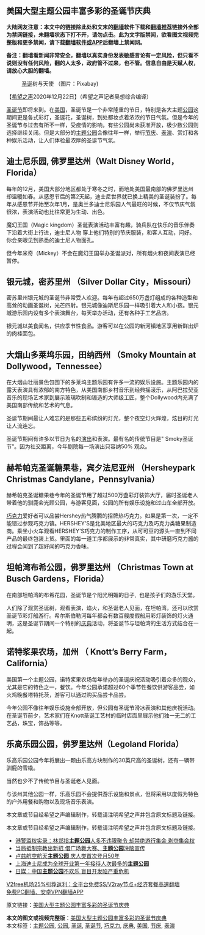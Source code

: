 <h2>美国大型主题公园丰富多彩的圣诞节庆典</h2> <p class="notice"><b>大陆网友注意：本文中的链接除此处和文末的<a href="https://github.com/bannedbook/fanqiang" >翻墙</a>软件下载和<a href="https://github.com/killgcd/justmysocks/blob/master/README.md">翻墙推荐</a>链接外全部为禁网链接，未翻墙状态下打不开，请勿点击。此为文字版禁闻，欲看图文视频完整版和更多禁闻，请下载<a href="https://github.com/bannedbook/fanqiang">翻墙软件或APP</a>后翻墙上禁闻网。</p><p>备注：翻墙看新闻非常安全，翻墙以真实身份发表敏感言论有一定风险，但只看不说则没有任何风险，翻的人太多，政府管不过来，也不管。信息自由是天赋人权，请放心大胆的翻墙。</b></p>  <div class="entry"> <figure><figcaption><a href="https://www.bannedbook.org/bnews/tag/%E5%9C%A3%E8%AF%9E/" class="st_tag internal_tag" rel="tag" title="标签 圣诞 下的日志">圣诞</a>树与天使 （图片：Pixabay)</figcaption></figure> <p>【<span class='wp_keywordlink_affiliate'><a href="https://www.soundofhope.org" title="希望之声" target="_blank">希望之声</a></span>2020年12月22日】（希望之声记者吴想综合编译）</p> <p><a href="https://www.bannedbook.org/bnews/tag/%e5%9c%a3%e8%af%9e%e8%8a%82/" class="st_tag internal_tag" rel="tag" title="标签 圣诞节 下的日志">圣诞节</a>即将来到。在<a href="https://www.bannedbook.org/bnews/tag/%e7%be%8e%e5%9b%bd/" class="st_tag internal_tag" rel="tag" title="标签 美国 下的日志">美国</a>，圣诞节是一个非常隆重的节日，特别是各大主题<a href="https://www.bannedbook.org/bnews/tag/%e5%85%ac%e5%9b%ad/" class="st_tag internal_tag" rel="tag" title="标签 公园 下的日志">公园</a>这期间更是各式彩灯，圣诞花，圣诞树，到处都妆点着浓浓的节日气氛。但是今年的圣诞节与过去有所不一样，受疫情的影响，有些公园尚未获准开放，极少数公园则选择继续关闭。但是大部分的<a href="https://www.bannedbook.org/bnews/tag/%E4%B8%BB%E9%A2%98%E5%85%AC%E5%9B%AD/" class="st_tag internal_tag" rel="tag" title="标签 主题公园 下的日志">主题公园</a>会像往年一样，举行<a href="https://www.bannedbook.org/bnews/tag/%E8%8A%82%E5%BA%86/" class="st_tag internal_tag" rel="tag" title="标签 节庆 下的日志">节庆</a>、<a href="https://www.bannedbook.org/bnews/tag/%E8%A1%A8%E6%BC%94/" class="st_tag internal_tag" rel="tag" title="标签 表演 下的日志">表演</a>、赏灯和各种娱乐活动，让人们体验最浓厚的圣诞节气氛。</p> <h2>迪士尼乐园, 佛罗里达州（Walt Disney World，Florida）</h2> <p></p> <p>每年的12月，美国大部分地区都处于寒冬之时，而地处美国最南部的佛罗里达州却温暖如春。从感恩节后的第2天起，迪士尼世界就已换上精美的圣诞装扮了。每年从感恩节开始至次年1月，是奥兰多迪士尼乐园人气最旺的时候，不仅节庆气氛很浓，表演活动也比往常更为生动、出色。</p> <p></p> <p>魔幻王国（Magic kingdom）圣诞表演活动丰富有趣，骑兵队在快乐的音乐伴奏下沿着大街上行进，迪士尼人物 穿上他们特别的节庆服装，和客人互动，问好。你会亲眼见到熟悉的迪士尼人物面孔。</p> <p></p> <p>但今年米奇（Mickey）不会在魔幻王国举办圣诞派对，所有烟火和夜间表演已经暂停。</p> <h2>银元城，密苏里州 （Silver Dollar City，Missouri）</h2> <p></p> <p>密苏里州银元城的圣诞节非常受人欢迎。每年有超过650万盏灯组成的各种造型和高耸的动画圣诞树，光芒四射。银元城像迪斯尼乐园一样吸引着大人和小孩。银元城游乐园内设有多个表演舞台，每天举办活动，还有各种手工艺品店。</p>  <p></p> <p>银元城以美食闻名，供应季节性食品。游客可以在公园的新河镇地区享用新鲜出炉的肉桂面包。</p> <h2>大烟山多莱坞乐园，田纳西州 （Smoky Mountain at Dollywood，Tennessee）</h2> <p></p> <p>在大烟山壮丽景色包围下的多莱坞主题乐园有许多一流的娱乐设施。主题乐园内的露天表演具有浓郁的南方特色，从美国南部乡村音乐到经典摇滚乐，从阿巴拉契亚音乐的现场艺术家到展示玻璃吹制和锻造的大师级工匠，整个Dollywood内充满了美国南部传统和艺术的气息。</p> <p></p> <p>圣诞节期间最让人难忘的是那些五彩缤纷的灯光，整个夜空灯火辉煌，炫目的灯光让人流连忘。</p> <p></p> <p>圣诞节期间有许多以节日为名的<span class='wp_keywordlink_affiliate'><a href="https://zh-cn.shenyunperformingarts.org/" title="演出" target="_blank">演出</a></span>和表演。最有名的传统节目是&quot; Smoky圣诞节&quot;。因为社交距离，今年剧院每一场演出只容纳50% 观众。</p> <h2>赫希帕克圣诞糖果巷，宾夕法尼亚州 （Hersheypark Christmas Candylane，Pennsylvania）</h2> <p></p> <p>赫希帕克圣诞糖果巷今年的圣诞节用了超过500万盏彩灯装饰大厅，届时圣诞老人带着他的驯鹿会光顾公园，与游客见面，公园的所有娱乐设施和过山车全部开放。</p>  <p></p> <p><a href="https://www.bannedbook.org/bnews/tag/%E5%B7%A7%E5%85%8B%E5%8A%9B/" class="st_tag internal_tag" rel="tag" title="标签 巧克力 下的日志">巧克力</a>爱好者可以品尝Hershey热气腾腾的招牌热巧克力。如果是第一次，一定不能错过参观巧克力镇。HERSHEY&#x27;S是北美地区最大的巧克力及巧克力类糖果制造商。乘坐小火车观看HERSHEY&#x27;S巧克力的制作工序，从可可豆的源头一直到不同产品的最终包装上货。里面的每一道工序都展示的非常真实，其中研磨巧克力酱的过程会闻到了超好闻的巧克力香味。</p> <p></p> <h2>坦帕湾布希公园，佛罗里达州 （Christmas Town at Busch Gardens，Florida）</h2> <p></p> <p>在南部坦帕湾的布希花园，圣诞节是个阳光明媚的日子,  也是孩子们的游乐天堂。</p> <p></p> <p>人们除了观赏圣诞树，观看表演，焰火，和圣诞老人见面，在坦帕湾，还可以欣赏圣诞节彩灯船游行。希尔斯伯勒河每年都会有数百艘度假船用彩灯装饰的灯火通明，这是圣诞节期间一个特别的<a href="https://www.bannedbook.org/bnews/tag/%E5%BA%86%E5%85%B8/" class="st_tag internal_tag" rel="tag" title="标签 庆典 下的日志">庆典</a>活动，将圣诞节与坦帕湾的生活方式结合在一起。</p> <p></p> <p></p> <h2>诺特浆果农场，加州 （ Knott’s Berry Farm，California）</h2> <p></p>  <p>美国第一个主题公园，诺特浆果农场每年举办的圣诞庆祝活动吸引着众多的观众，尤其是它的特色之一，餐饮。今年公园承诺超过60个季节性餐饮供游客品尝，如火鸡晚餐塔特托茨，游客可以通过购买品尝卡品尝。</p> <p></p> <p>今年公园不像往年娱乐设施全部开放，但公园有圣诞节滑冰表演和其他庆祝活动。在圣诞节前夕，艺术家们在Knott圣诞工艺村的临时店面里展示他们独一无二的工艺品，珠宝，饰品等等。</p> <p></p> <h2>乐高乐园公园，佛罗里达州（Legoland Florida）</h2> <p></p> <p>乐高乐园公园今年将展出一颗由乐高方块制作的30英尺高的圣诞树，还有一辆带驯鹿的雪橇。</p> <p></p> <p>当然也少不了传统节目与圣诞老人见面。</p> <p></p> <p>与该州其他公园一样，乐高乐园不会提供游乐设施和景点，但将采用以度假为特色的户外用餐和购物以及现场音乐表演。</p>  <p>本文章或节目经希望之声编辑制作，转载请注明希望之声并包含原文标题及链接。</p> <p>本文章或节目经希望之声编辑制作，转载请注明希望之声并包含原文标题及链接。</p> <ul class='op-related-articles' title='相关阅读'> <li><a href='https://www.bannedbook.org/bnews/cnnews/hknews/20200611/1343343.html' target='_blank'>港警滥权实录：林郑指<b>主题公园</b>人多不违限聚令 却禁绝游行集会 剥夺集会权</a></li> <li><a href='https://www.bannedbook.org/bnews/headline/20190526/1133850.html' target='_blank'>当局抵制宗教出新招 借广场舞大赛、<b>主题公园</b>洗脑宣传</a></li> <li><a href='https://www.bannedbook.org/bnews/baitai/20190506/1123908.html' target='_blank'>卢兹航空航天<b>主题公园</b> 庆人类首次登月50年</a></li> <li><a href='https://www.bannedbook.org/bnews/worldnews/20180613/956933.html' target='_blank'>上海迪士尼成为全球开业第一年接待人次最多的<b>主题公园</b></a></li> <li><a href='https://www.bannedbook.org/bnews/finance/20180606/953715.html' target='_blank'>日媒：中国<b>主题公园</b>不欢乐 盲目开发陷严重危机</a></li> </ul> <p class="texttj"> <a href="https://github.com/bannedbook/fanqiang/wiki/V2ray%E6%9C%BA%E5%9C%BA" target="_blank">V2free机场25%引荐返利：全平台免费SS/V2ray节点+经济套餐高速翻墙</a><br/> <a href="https://github.com/bannedbook/fanqiang/wiki/%E7%A6%81%E9%97%BB%E7%BD%91%E5%AE%89%E5%8D%93%E7%BF%BB%E5%A2%99%E6%96%B0%E9%97%BBAPP" target="_blank">免费PC翻墙、安卓VPN翻墙APP</a></p><p>原文链接：<a class="src_link"  href="https://www.soundofhope.org/post/454504" target="_blank">美国大型主题公园丰富多彩的圣诞节庆典</a></p><a name='sharetosocial'></a>       <div><b>本文的图文或视频完整版</b>：<a href='https://www.bannedbook.org/bnews/comments/20201222/1453024.html'>美国大型主题公园丰富多彩的圣诞节庆典</a></div>  </div><!--END ENTRY--> <div class="postfooter"> <div>本文标签：<a href="https://www.bannedbook.org/bnews/tag/%E4%B8%BB%E9%A2%98%E5%85%AC%E5%9B%AD/" rel="tag">主题公园</a>, <a href="https://www.bannedbook.org/bnews/tag/%e5%85%ac%e5%9b%ad/" rel="tag">公园</a>, <a href="https://www.bannedbook.org/bnews/tag/%E5%9C%A3%E8%AF%9E/" rel="tag">圣诞</a>, <a href="https://www.bannedbook.org/bnews/tag/%e5%9c%a3%e8%af%9e%e8%8a%82/" rel="tag">圣诞节</a>, <a href="https://www.bannedbook.org/bnews/tag/%E5%B7%A7%E5%85%8B%E5%8A%9B/" rel="tag">巧克力</a>, <a href="https://www.bannedbook.org/bnews/tag/%E5%BA%86%E5%85%B8/" rel="tag">庆典</a>, <a href="https://www.bannedbook.org/bnews/tag/%e7%be%8e%e5%9b%bd/" rel="tag">美国</a>, <a href="https://www.bannedbook.org/bnews/tag/%E8%8A%82%E5%BA%86/" rel="tag">节庆</a>, <a href="https://www.bannedbook.org/bnews/tag/%E8%A1%A8%E6%BC%94/" rel="tag">表演</a></div>  </div><!--END POSTFOOTER--> 
